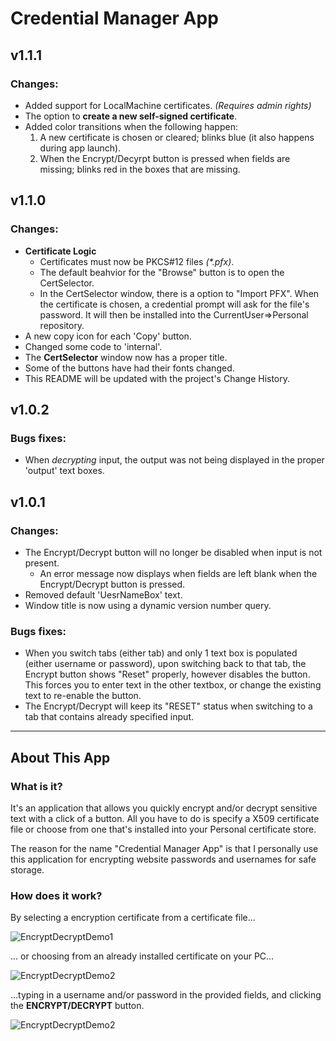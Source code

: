 # Credential Manager App

## v1.1.1

### Changes:

- Added support for LocalMachine certificates. _(Requires admin rights)_
- The option to __create a new self-signed certificate__.
- Added color transitions when the following happen:
  1. A new certificate is chosen or cleared; blinks blue  (it also happens during app launch).
  1. When the Encrypt/Decyrpt button is pressed when fields are missing; blinks red in the boxes that are missing.

## v1.1.0

### Changes:

- **Certificate Logic**
  - Certificates must now be PKCS#12 files *(\*.pfx)*.
  - The default beahvior for the "Browse" button is to open the CertSelector.
  - In the CertSelector window, there is a option to "Import PFX".  When the certificate is chosen, a credential prompt will ask for the file's password.  It will then be installed into the CurrentUser=>Personal repository.
- A new copy icon for each 'Copy' button.
- Changed some code to 'internal'.
- The **CertSelector** window now has a proper title.
- Some of the buttons have had their fonts changed.
- This README will be updated with the project's Change History.

## v1.0.2

### Bugs fixes:

- When *decrypting* input, the output was not being displayed in the proper 'output' text boxes.

## v1.0.1

### Changes:

- The Encrypt/Decrypt button will no longer be disabled when input is not present.
  - An error message now displays when fields are left blank when the Encrypt/Decrypt button is pressed.
- Removed default 'UesrNameBox' text.
- Window title is now using a dynamic version number query.


### Bugs fixes:

- When you switch tabs (either tab) and only 1 text box is populated (either username or password), upon switching back to that tab, the Encrypt button shows "Reset" properly, however disables the button.  This forces you to enter text in the other textbox, or change the existing text to re-enable the button.
- The Encrypt/Decrypt will keep its "RESET" status when switching to a tab that contains already specified input.

---

## About This App

### **What is it?**

It's an application that allows you quickly encrypt and/or decrypt sensitive text with a click of a button.  All you have to do is specify a X509 certificate file or choose from one that's installed into your Personal certificate store.

The reason for the name "Credential Manager App" is that I personally use this application for encrypting website passwords and usernames for safe storage.

### **How does it work?**

By selecting a encryption certificate from a certificate file...

![EncryptDecryptDemo1](https://images.yevrag35.com/EncryptDecryptDemo(1).gif)

... or choosing from an already installed certificate on your PC...

![EncryptDecryptDemo2](https://images.yevrag35.com/EncryptDecryptDemo(2).gif)

...typing in a username and/or password in the provided fields, and clicking the **ENCRYPT/DECRYPT** button.

![EncryptDecryptDemo2](https://images.yevrag35.com/EncryptDecryptDemo(3).gif)